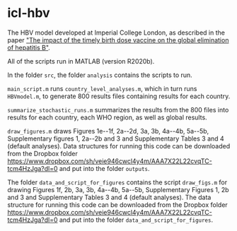 # icl-hbv
The HBV model developed at Imperial College London, as described in the paper ["The impact of the timely birth dose vaccine on the global elimination of hepatitis B"](https://www.nature.com/articles/s41467-021-26475-6).

All of the scripts run in MATLAB (version R2020b).

In the folder `src`, the folder `analysis` contains the scripts to run.

`main_script.m` runs `country_level_analyses.m`, which in turn runs `HBVmodel.m`, to generate 800 results files containing results for each country.

`summarize_stochastic_runs.m` summarizes the results from the 800 files into results for each country, each WHO region, as well as global results.

`draw_figures.m` draws Figures 1e--1f, 2a--2d, 3a, 3b, 4a--4b, 5a--5b, Supplementary figures 1, 2a--2b and 3 and Supplementary Tables 3 and 4 (default analyses). Data structures for running this code can be downloaded from the Dropbox folder <https://www.dropbox.com/sh/veie946cwcl4y4m/AAA7X22L22cvqTC-tcm4HzJga?dl=0> and put into the folder `outputs`.

The folder `data_and_script_for_figures` contains the script `draw_figs.m` for drawing Figures 1f, 2b, 3a, 3b, 4a--4b, 5a--5b, Supplementary Figures 1, 2b and 3 and Supplementary Tables 3 and 4 (default analyses). The data structure for running this code can be downloaded from the Dropbox folder <https://www.dropbox.com/sh/veie946cwcl4y4m/AAA7X22L22cvqTC-tcm4HzJga?dl=0> and put into the folder `data_and_script_for_figures`.

